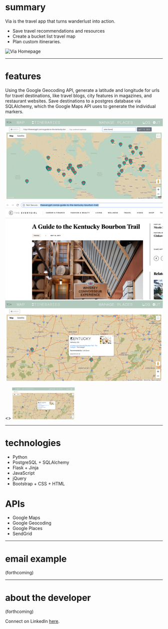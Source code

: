# summary

Via is the travel app that turns wanderlust into action.
* Save travel recommendations and resources
* Create a bucket list travel map
* Plan custom itineraries.

![Via Homepage](/static/images/README/home.png)
***

# features

Using the Google Geocoding API, generate a latitude and longitude for urls for travel destinations, like travel blogs, city features in magazines, and restaurant websites. Save destinations to a postgres database via SQLAlchemy, which the Google Maps API uses to generate the individual markers.

![1](/static/images/README/1.png) ![3](/static/images/README/3.png) ![2](/static/images/README/2.png)  

<>
<img src="/static/images/README/2.png" width="200"/>

***

# technologies

* Python
* PostgreSQL + SQLAlchemy
* Flask + Jinja
* JavaScript
* jQuery
* Bootstrap + CSS + HTML

# APIs

* Google Maps
* Google Geocoding
* Google Places
* SendGrid
***

# email example

(forthcoming)

***

# about the developer

(forthcoming)

Connect on LinkedIn [here](https://www.linkedin.com/in/formanerin/).